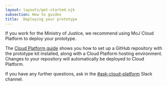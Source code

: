```yaml
---
layout: layouts/get-started.njk
subsection: How to guides
title:  Deploying your prototype
---
```


If you work for the Ministry of Justice, we recommend using MoJ Cloud Platform to deploy your prototype.

The [Cloud Platform guide](https://user-guide.cloud-platform.service.justice.gov.uk/documentation/getting-started/prototype-kit.html) shows you how to set up a GitHub repository with the prototype kit installed, along with a Cloud Platform hosting environment. Changes to your repository will automatically be deployed to Cloud Platform.

If you have any further questions, ask in the [#ask-cloud-platform](https://mojdt.slack.com/messages/ask-cloud-platform) Slack channel.
